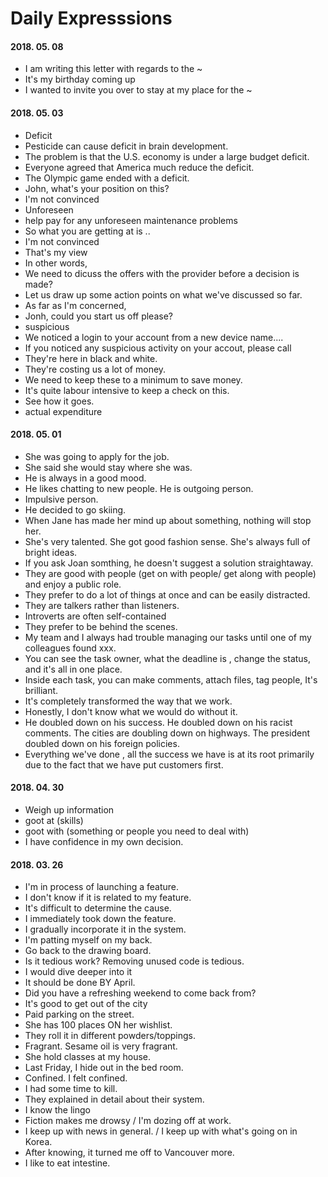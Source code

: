 # Daily Expresssions

#### 2018. 05. 08
- I am writing this letter with regards to the ~ 
- It's my birthday coming up
- I wanted to invite you over to stay at my place for the ~

#### 2018. 05. 03
- Deficit
- Pesticide can cause deficit in brain development. 
- The problem is that the U.S. economy is under a large budget deficit. 
- Everyone agreed that America much reduce the deficit. 
- The Olympic game ended with a deficit. 
- John, what's your position on this? 
- I'm not convinced
- Unforeseen
- help pay for any unforeseen maintenance problems
- So what you are getting at is ..
- I'm not convinced
- That's my view
- In other words, 
- We need to dicuss the offers with the provider before a decision is made?
- Let us draw up some action points on what we've discussed so far. 
- As far as I'm concerned, 
- Jonh, could you start us off please? 
- suspicious
- We noticed a login to your account from a new device name....
- If you noticed any suspicious activity on your accout, please call
- They're here in black and white. 
- They're costing us a lot of money. 
- We need to keep these to a minimum to save money.
- It's quite labour intensive to keep a check on this.
- See how it goes. 
- actual expenditure

#### 2018. 05. 01
- She was going to apply for the job. 
- She said she would stay where she was. 
- He is always in a good mood. 
- He likes chatting to new people. He is outgoing person. 
- Impulsive person.  
- He decided to go skiing. 
- When Jane has made her mind up about something, nothing will stop her. 
- She's very talented. She got good fashion sense. She's always full of bright ideas. 
- If you ask Joan somthing, he doesn't suggest a solution straightaway. 
- They are good with people (get on with people/ get along with people) and enjoy a public role. 
- They prefer to do a lot of things at once and can be easily distracted. 
- They are talkers rather than listeners. 
- Introverts are often self-contained 
- They prefer to be behind the scenes.
- My team and I always had trouble managing our tasks until one of my colleagues found xxx. 
- You can see the task owner, what the deadline is , change the status, and it's all in one place. 
- Inside each task, you can make comments, attach files, tag people, It's brilliant. 
- It's completely transformed the way that we work. 
- Honestly, I don't know what we would do without it. 
- He doubled down on his success. He doubled down on his racist comments. The cities are doubling down on highways. The president doubled down on his foreign policies.
- Everything we've done , all the success we have is at its root primarily due to the fact that we have put customers first. 

#### 2018. 04. 30
- Weigh up information 
- goot at (skills)
- goot with (something or people you need to deal with)
- I have confidence in my own decision.

#### 2018. 03. 26
- I'm in process of launching a feature. 
- I don't know if it is related to my feature.
- It's difficult to determine the cause.
- I immediately took down the feature.
- I gradually incorporate it in the system. 
- I'm patting myself on my back.
- Go back to the drawing board. 
- Is it tedious work? Removing unused code is tedious.
- I would dive deeper into it   
- It should be done BY April.
- Did you have a refreshing weekend to come back from? 
- It's good to get out of the city
- Paid parking on the street. 
- She has 100 places ON her wishlist. 
- They roll it in different powders/toppings.
- Fragrant. Sesame oil is very fragrant.
- She hold classes at my house. 
- Last Friday, I hide out in the bed room. 
- Confined. I felt confined.
- I had some time to kill.
- They explained in detail about their system. 
- I know the lingo
- Fiction makes me drowsy / I'm dozing off at work.
- I keep up with news in general. / I keep up with what's going on in Korea. 
- After knowing, it turned me off to Vancouver more. 
- I like to eat intestine.

